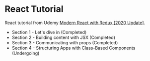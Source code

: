 # React Tutorial

React tutorial from Udemy [Modern React with Redux [2020 Update]](https://www.udemy.com/course/react-redux/). 

* Section 1 - Let's dive in (Completed)
* Section 2 - Building content with JSX (Completed)
* Section 3 - Communicating with props (Completed)
* Section 4 - Structuring Apps with Class-Based Components (Undergoing)




